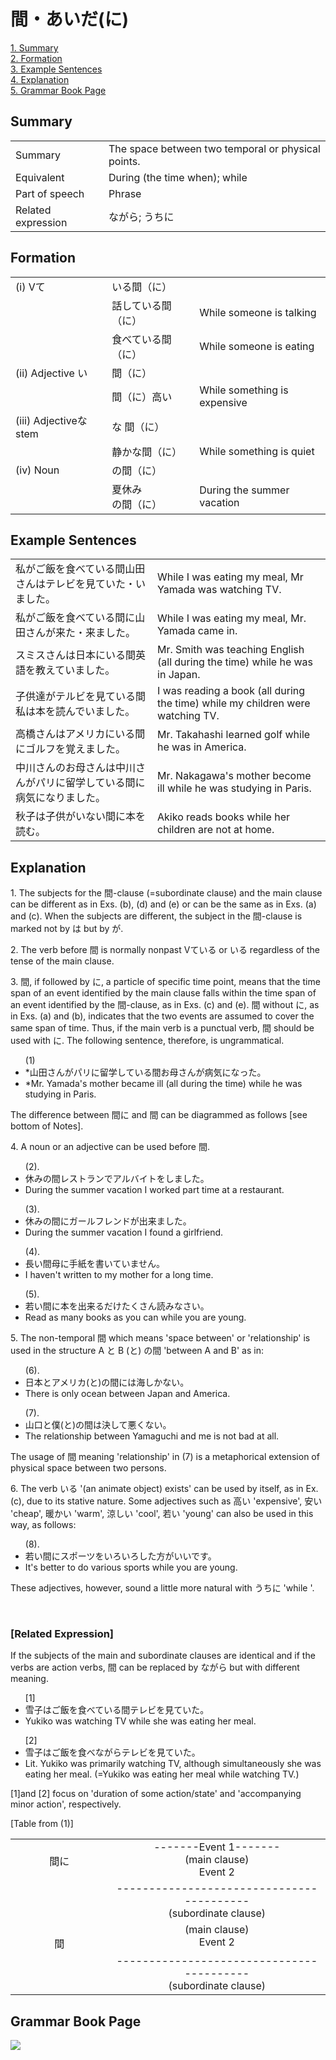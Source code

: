 # 間・あいだ(に)

[1. Summary](#summary)<br>
[2. Formation](#formation)<br>
[3. Example Sentences](#example-sentences)<br>
[4. Explanation](#explanation)<br>
[5. Grammar Book Page](#grammar-book-page)<br>


## Summary

<table><tr>   <td>Summary</td>   <td>The space between two temporal or physical points.</td></tr><tr>   <td>Equivalent</td>   <td>During (the time when); while</td></tr><tr>   <td>Part of speech</td>   <td>Phrase</td></tr><tr>   <td>Related expression</td>   <td>ながら; うちに</td></tr></table>

## Formation

<table class="table"><tbody><tr class="tr head"><td class="td"><span class="numbers">(i)</span> <span class="bold">Vて</span></td><td class="td"><span class="concept">いる間（に）</span></td><td class="td"></td></tr><tr class="tr"><td class="td"></td><td class="td"><span>話して</span><span class="concept">いる間（に）</span></td><td class="td"><span>While someone is talking</span></td></tr><tr class="tr"><td class="td"></td><td class="td"><span>食べて</span><span class="concept">いる間（に）</span></td><td class="td"><span>While someone is eating</span></td></tr><tr class="tr head"><td class="td"><span class="numbers">(ii)</span> <span class="bold">Adjective い</span></td><td class="td"><span class="concept">間（に）</span></td><td class="td"></td></tr><tr class="tr"><td class="td"></td><td class="td"><span>間（に）</span><span class="concept">高い</span></td><td class="td"><span>While something is expensive</span></td></tr><tr class="tr head"><td class="td"><span class="numbers">(iii)</span> <span class="bold">Adjectiveな stem</span></td><td class="td"><span class="concept">な 間（に）</span></td><td class="td"></td></tr><tr class="tr"><td class="td"></td><td class="td"><span>静か</span><span class="concept">な間（に）</span></td><td class="td"><span>While something is quiet</span></td></tr><tr class="tr head"><td class="td"><span class="numbers">(iv)</span> <span class="bold">Noun</span></td><td class="td"><span class="concept">の間（に）</span></td><td class="td"></td></tr><tr class="tr"><td class="td"></td><td class="td"><span>夏休み</span><span class="concept">の間（に）</span></td><td class="td"><span>During the summer vacation</span></td></tr></tbody></table>

## Example Sentences

<table><tr>   <td>私がご飯を食べている間山田さんはテレビを見ていた・いました。</td>   <td>While I was eating my meal, Mr Yamada was watching TV.</td></tr><tr>   <td>私がご飯を食べている間に山田さんが来た・来ました。</td>   <td>While I was eating my meal, Mr. Yamada came in.</td></tr><tr>   <td>スミスさんは日本にいる間英語を教えていました。</td>   <td>Mr. Smith was teaching English (all during the time) while he was in Japan.</td></tr><tr>   <td>子供達がテルビを見ている間私は本を読んでいました。</td>   <td>I was reading a book (all during the time) while my children were watching TV.</td></tr><tr>   <td>高橋さんはアメリカにいる間にゴルフを覚えました。</td>   <td>Mr. Takahashi learned golf while he was in America.</td></tr><tr>   <td>中川さんのお母さんは中川さんがパリに留学している間に病気になりました。</td>   <td>Mr. Nakagawa's mother become ill while he was studying in Paris.</td></tr><tr>   <td>秋子は子供がいない間に本を読む。</td>   <td>Akiko reads books while her children are not at home.</td></tr></table>

## Explanation

</p><p>1. The subjects for the <span class="cloze">間</span>-clause (=subordinate clause) and the main clause can be different as in Exs. (b), (d) and (e) or can be the same as in Exs. (a) and (c). When the subjects are different, the subject in the <span class="cloze">間</span>-clause is marked not by は but by が.</p>  <p>2. The verb before <span class="cloze">間</span> is normally nonpast Vている or いる regardless of the tense of the main clause.</p>  <p>3. <span class="cloze">間</span>, if followed by <span class="cloze">に</span>, a particle of specific time point, means that the time span of an event identified by the main clause falls within the time span of an event identified by the <span class="cloze">間</span>-clause, as in Exs. (c) and (e). <span class="cloze">間</span> without <span class="cloze">に</span>, as in Exs. (a) and (b), indicates that the two events are assumed to cover the same span of time. Thus, if the main verb is a punctual verb, <span class="cloze">間</span> should be used with <span class="cloze">に</span>. The following sentence, therefore, is ungrammatical.</p> <ul>(1)<li> *山田さんがパリに留学している<span class="cloze">間</span>お母さんが病気になった。</li> <li> *Mr. Yamada's mother became ill (all during the time) while he was studying in Paris.</li> </ul> <p>The difference between <span class="cloze">間に</span> and <span class="cloze">間</span> can be diagrammed as follows [see bottom of Notes].</p>  <p>4. A noun or an adjective can be used before <span class="cloze">間</span>.</p> <ul> (2). <li>休みの<span class="cloze">間</span>レストランでアルバイトをしました。</li> <li>During the summer vacation I worked part time at a restaurant.</li> </ul> <ul> (3). <li>休みの<span class="cloze">間に</span>ガールフレンドが出来ました。</li> <li>During the summer vacation I found a girlfriend.</li> </ul> <ul> (4). <li>長い<span class="cloze">間</span>母に手紙を書いていません。</li> <li>I haven't written to my mother for a long time.</li> </ul> <ul> (5). <li>若い<span class="cloze">間に</span>本を出来るだけたくさん読みなさい。</li> <li>Read as many books as you can while you are young.</li> </ul>  <p>5. The non-temporal <span class="cloze">間</span> which means 'space between' or 'relationship' is used in the structure A と B (と) の間 'between A and B' as in:</p>  <ul> (6). <li>日本とアメリカ(と)の<span class="cloze">間に</span>は海しかない。</li> <li>There is only ocean between Japan and America.</li> </ul> <ul> (7). <li>山口と僕(と)の<span class="cloze">間</span>は決して悪くない。</li> <li>The relationship between Yamaguchi and me is not bad at all.</li> </ul>  <p>The usage of <span class="cloze">間</span> meaning 'relationship' in (7) is a metaphorical extension of physical space between two persons.</p>  <p>6. The verb いる '(an animate object) exists' can be used by itself, as in Ex. (c), due to its stative nature. Some adjectives such as 高い 'expensive', 安い 'cheap', 暖かい 'warm', 涼しい 'cool', 若い 'young' can also be used in this way, as follows:</p>  <ul> (8). <li>若い<span class="cloze">間に</span>スポーツをいろいろした方がいいです。</li> <li>It's better to do various sports while you are young.</li> </ul>  <p>These adjectives, however, sound a little more natural with うちに 'while '.</p> <br /> <p><h3>[Related Expression]</h3></p>  <p>If the subjects of the main and subordinate clauses are identical and if the verbs are action verbs, <span class="cloze">間</span> can be replaced by <span class="cloze">ながら</span> but with different meaning.</p>  <ul> [1] <li>雪子はご飯を食べている<span class="cloze">間</span>テレビを見ていた。</li> <li>Yukiko was watching TV while she was eating her meal.</li> </ul> <ul> [2] <li>雪子はご飯を食べ<span class="cloze">ながら</span>テレビを見ていた。</li> <li>Lit. Yukiko was primarily watching TV, although simultaneously she was eating her meal. (=Yukiko was eating her meal while watching TV.)</li> </ul>  <p>[1]and [2] focus on 'duration of some action/state' and 'accompanying minor action', respectively.</p> <p>[Table from (1)]</p> <table> <tbody><tr> <td width="180" colspan="2" valign="top" style="text-align:center;"><br /> <span class="cloze">間に</span></td> <td width="444" valign="top" style="text-align:center;"> -------Event 1-------<br /> (main clause)<br /> Event 2<u></u></td> </tr> <tr> <td>&nbsp;</td> <td width="48" valign="top" style="text-align:center;">&nbsp;</td> <td width="444" valign="top" style="text-align:center;">-----------------------------------------<br /> (subordinate clause)</td> </tr> <tr> <td width="180" colspan="2" valign="top" style="text-align:center;"><br /> <span class="cloze">間</span></td> <td width="444" valign="top" style="text-align:center;">(main clause)<br /> Event 2</td> </tr> <tr> <td width="132" valign="top" style="text-align:center;">&nbsp;</td> <td width="48" valign="top" style="text-align:center;">&nbsp;</td> <td width="444" valign="top" style="text-align:center;">-----------------------------------------<br /> (subordinate clause)</td> </tr> </tbody></table>

## Grammar Book Page

![](../img/Basic間に.png)

